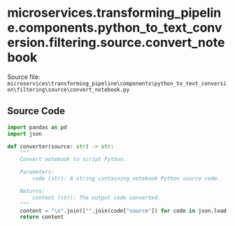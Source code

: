 # microservices.transforming_pipeline.components.python_to_text_conversion.filtering.source.convert_notebook

Source file: `microservices\transforming_pipeline\components\python_to_text_conversion\filtering\source\convert_notebook.py`

## Source Code

```python
import pandas as pd
import json

def converter(source: str) -> str:
    """
    Convert notebook to script Python.

    Parameters:
        code (str): A string containing notebook Python source code.

    Returns:
        content (str): The output code converted.
    """
    content = "\n".join(["".join(code["source"]) for code in json.load(source)["cells"]])
    return content
```
